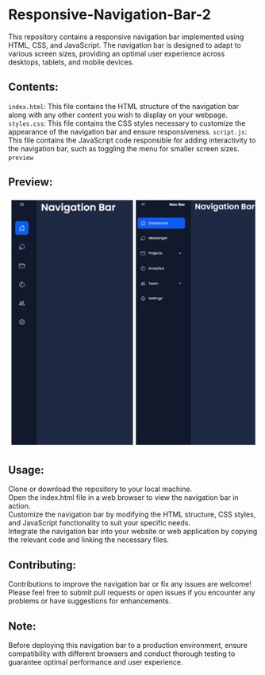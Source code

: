 # Responsive-Navigation-Bar-2
This repository contains a responsive navigation bar implemented using HTML, CSS, and JavaScript. The navigation bar is designed to adapt to various screen sizes, providing an optimal user experience across desktops, tablets, and mobile devices.

## Contents:
`index.html`: This file contains the HTML structure of the navigation bar along with any other content you wish to display on your webpage.
`styles.css`: This file contains the CSS styles necessary to customize the appearance of the navigation bar and ensure responsiveness.
`script.js`: This file contains the JavaScript code responsible for adding interactivity to the navigation bar, such as toggling the menu for smaller screen sizes.
<br>
`preview`

## Preview:
![navbar](https://github.com/SANJAYSS-SRM-26/Responsive-Navigation-Bar-2/blob/main/preview.jpg)

## Usage:
Clone or download the repository to your local machine.
<br>
Open the index.html file in a web browser to view the navigation bar in action.
<br>
Customize the navigation bar by modifying the HTML structure, CSS styles, and JavaScript functionality to suit your specific needs.
<br>
Integrate the navigation bar into your website or web application by copying the relevant code and linking the necessary files.

## Contributing:
Contributions to improve the navigation bar or fix any issues are welcome! Please feel free to submit pull requests or open issues if you encounter any problems or have suggestions for enhancements.

## Note: 
Before deploying this navigation bar to a production environment, ensure compatibility with different browsers and conduct thorough testing to guarantee optimal performance and user experience.
